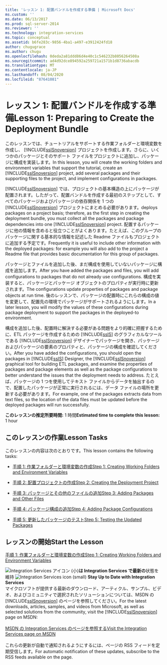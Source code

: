 ```yaml
---
title: 'レッスン 1: 配置バンドルを作成する準備 | Microsoft Docs'
ms.custom: ''
ms.date: 06/13/2017
ms.prod: sql-server-2014
ms.reviewer: ''
ms.technology: integration-services
ms.topic: conceptual
ms.assetid: b6fe283c-9856-4ba1-a497-e3912424fd18
author: chugugrace
ms.author: chugu
ms.openlocfilehash: 0deda2a81ddd86d4e40c1c546232b8056264508a
ms.sourcegitcommit: ad4d92dce894592a259721a1571b1d8736abacdb
ms.translationtype: MT
ms.contentlocale: ja-JP
ms.lasthandoff: 08/04/2020
ms.locfileid: "87641081"
---
```

# <a name="lesson-1-preparing-to-create-the-deployment-bundle"></a><span data-ttu-id="fdf99-102">レッスン 1: 配置バンドルを作成する準備</span><span class="sxs-lookup"><span data-stu-id="fdf99-102">Lesson 1: Preparing to Create the Deployment Bundle</span></span>
  <span data-ttu-id="fdf99-103">このレッスンでは、チュートリアルをサポートする作業フォルダーと環境変数を作成し、 [!INCLUDE[ssISnoversion](../includes/ssisnoversion-md.md)] プロジェクトを作成します。さらに、いくつかのパッケージとそのサポート ファイルをプロジェクトに追加し、パッケージに構成を実装します。</span><span class="sxs-lookup"><span data-stu-id="fdf99-103">In this lesson, you will create the working folders and environment variables that support the tutorial, create an [!INCLUDE[ssISnoversion](../includes/ssisnoversion-md.md)] project, add several packages and their supporting files to the project, and implement configurations in packages.</span></span>  
  
 [!INCLUDE[ssISnoversion](../includes/ssisnoversion-md.md)] <span data-ttu-id="fdf99-104">では、プロジェクトの基本構造の上にパッケージが配置されます。したがって、配置バンドルを作成する最初のステップとして、すべてのパッケージおよびパッケージの依存関係を 1 つの [!INCLUDE[ssISnoversion](../includes/ssisnoversion-md.md)] プロジェクトにまとめる必要があります。</span><span class="sxs-lookup"><span data-stu-id="fdf99-104">deploys packages on a project basis; therefore, as the first step in creating the deployment bundle, you must collect all the packages and package dependencies into one [!INCLUDE[ssISnoversion](../includes/ssisnoversion-md.md)] project.</span></span> <span data-ttu-id="fdf99-105">配置するパッケージに他の情報を含めると役立つことがよくあります。たとえば、このグループのパッケージに関する基本的な情報を記述した Readme ファイルもプロジェクトに追加する予定です。</span><span class="sxs-lookup"><span data-stu-id="fdf99-105">Frequently it is useful to include other information with the deployed packages: for example you will also add to the project a Readme file that provides basic documentation for this group of packages.</span></span>  
  
 <span data-ttu-id="fdf99-106">パッケージとファイルを追加した後、まだ構成を使用していないパッケージに構成を追加します。</span><span class="sxs-lookup"><span data-stu-id="fdf99-106">After you have added the packages and files, you will add configurations to packages that do not already use configurations.</span></span> <span data-ttu-id="fdf99-107">構成を実装すると、パッケージとパッケージ オブジェクトのプロパティが実行時に更新されます。</span><span class="sxs-lookup"><span data-stu-id="fdf99-107">The configurations update properties of packages and package objects at run time.</span></span> <span data-ttu-id="fdf99-108">後のレッスンで、パッケージの配置時にこれらの構成の値を変更して、配置先の環境でパッケージがサポートされるようにします。</span><span class="sxs-lookup"><span data-stu-id="fdf99-108">In a later lesson, you will modify the values of these configurations during package deployment to support the packages in the deployed-to environment.</span></span>  
  
 <span data-ttu-id="fdf99-109">構成を追加した後、配置時に解決する必要がある問題をより的確に把握するために、ETL パッケージを作成するための [!INCLUDE[ssIS](../includes/ssis-md.md)] のグラフィカルなツールである [!INCLUDE[ssISnoversion](../includes/ssisnoversion-md.md)] デザイナーでパッケージを開き、パッケージおよびパッケージの要素のプロパティと、パッケージの構成を確認してください。</span><span class="sxs-lookup"><span data-stu-id="fdf99-109">After you have added the configurations, you should open the packages in [!INCLUDE[ssIS](../includes/ssis-md.md)] Designer, the [!INCLUDE[ssISnoversion](../includes/ssisnoversion-md.md)] graphical tool for building ETL packages, and examine the properties of packages and package elements as well as the package configurations to better understand the issues that the deployment needs to address.</span></span> <span data-ttu-id="fdf99-110">たとえば、パッケージの 1 つを使用してテキスト ファイルからデータを抽出するので、配置したパッケージが正常に実行されるには、データ ファイルの場所を更新する必要があります。</span><span class="sxs-lookup"><span data-stu-id="fdf99-110">For example, one of the packages extracts data from text files, so the location of the data files must be updated before the deployed packages will run successfully.</span></span>  
  
 <span data-ttu-id="fdf99-111">**このレッスンの推定所要時間:** 1 時間</span><span class="sxs-lookup"><span data-stu-id="fdf99-111">**Estimated time to complete this lesson:** 1 hour</span></span>  
  
## <a name="lesson-tasks"></a><span data-ttu-id="fdf99-112">このレッスンの作業</span><span class="sxs-lookup"><span data-stu-id="fdf99-112">Lesson Tasks</span></span>  
 <span data-ttu-id="fdf99-113">このレッスンの内容は次のとおりです。</span><span class="sxs-lookup"><span data-stu-id="fdf99-113">This lesson contains the following tasks:</span></span>  
  
-   [<span data-ttu-id="fdf99-114">手順 1: 作業フォルダーと環境変数の作成</span><span class="sxs-lookup"><span data-stu-id="fdf99-114">Step 1: Creating Working Folders and Environment Variables</span></span>](../integration-services/lesson-1-1-creating-working-folders-and-environment-variables.md)  
  
-   [<span data-ttu-id="fdf99-115">手順 2: 配置プロジェクトの作成</span><span class="sxs-lookup"><span data-stu-id="fdf99-115">Step 2: Creating the Deployment Project</span></span>](../integration-services/lesson-1-2-creating-the-deployment-project.md)  
  
-   [<span data-ttu-id="fdf99-116">手順 3: パッケージとその他のファイルの追加</span><span class="sxs-lookup"><span data-stu-id="fdf99-116">Step 3: Adding Packages and Other Files</span></span>](../integration-services/lesson-1-3-adding-packages-and-other-files.md)  
  
-   [<span data-ttu-id="fdf99-117">手順 4: パッケージ構成の追加</span><span class="sxs-lookup"><span data-stu-id="fdf99-117">Step 4: Adding Package Configurations</span></span>](../integration-services/lesson-1-4-adding-package-configurations.md)  
  
-   [<span data-ttu-id="fdf99-118">手順 5: 更新したパッケージのテスト</span><span class="sxs-lookup"><span data-stu-id="fdf99-118">Step 5: Testing the Updated Packages</span></span>](../integration-services/lesson-1-5-testing-the-updated-packages.md)  
  
## <a name="start-the-lesson"></a><span data-ttu-id="fdf99-119">レッスンの開始</span><span class="sxs-lookup"><span data-stu-id="fdf99-119">Start the Lesson</span></span>  
 [<span data-ttu-id="fdf99-120">手順 1: 作業フォルダーと環境変数の作成</span><span class="sxs-lookup"><span data-stu-id="fdf99-120">Step 1: Creating Working Folders and Environment Variables</span></span>](../integration-services/lesson-1-1-creating-working-folders-and-environment-variables.md)  
  
<span data-ttu-id="fdf99-121">![Integration Services アイコン (小)](media/dts-16.gif "Integration Services のアイコン (小)")**は Integration Services で最新の**状態を維持  </span><span class="sxs-lookup"><span data-stu-id="fdf99-121">![Integration Services icon (small)](media/dts-16.gif "Integration Services icon (small)")  **Stay Up to Date with Integration Services**</span></span><br /> <span data-ttu-id="fdf99-122">マイクロソフトが提供する最新のダウンロード、アーティクル、サンプル、ビデオ、およびコミュニティで選択されたソリューションについては、MSDN の [!INCLUDE[ssISnoversion](../includes/ssisnoversion-md.md)] のページを参照してください。</span><span class="sxs-lookup"><span data-stu-id="fdf99-122">For the latest downloads, articles, samples, and videos from Microsoft, as well as selected solutions from the community, visit the [!INCLUDE[ssISnoversion](../includes/ssisnoversion-md.md)] page on MSDN:</span></span><br /><br /> [<span data-ttu-id="fdf99-123">MSDN の Integration Services のページを参照する</span><span class="sxs-lookup"><span data-stu-id="fdf99-123">Visit the Integration Services page on MSDN</span></span>](https://go.microsoft.com/fwlink/?LinkId=136655)<br /><br /> <span data-ttu-id="fdf99-124">これらの更新が自動で通知されるようにするには、ページの RSS フィードを定期受信します。</span><span class="sxs-lookup"><span data-stu-id="fdf99-124">For automatic notification of these updates, subscribe to the RSS feeds available on the page.</span></span>  
  
  

